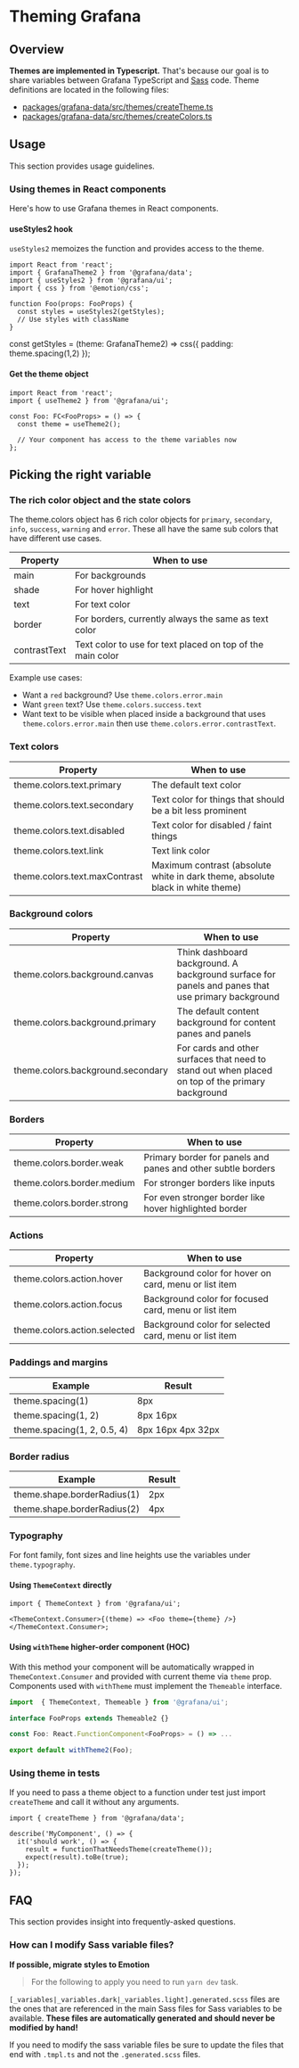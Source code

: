 # Theming Grafana

## Overview

**Themes are implemented in Typescript.** That's because our goal is to share variables between Grafana TypeScript and [Sass](https://sass-lang.com/) code. Theme definitions are located in the following files:

- [packages/grafana-data/src/themes/createTheme.ts](../../packages/grafana-data/src/themes/createTheme.ts)
- [packages/grafana-data/src/themes/createColors.ts](../../packages/grafana-data/src/themes/createColors.ts)

## Usage

This section provides usage guidelines.

### Using themes in React components

Here's how to use Grafana themes in React components.

#### useStyles2 hook

`useStyles2` memoizes the function and provides access to the theme.

```tsx
import React from 'react';
import { GrafanaTheme2 } from '@grafana/data';
import { useStyles2 } from '@grafana/ui';
import { css } from '@emotion/css';

function Foo(props: FooProps) {
  const styles = useStyles2(getStyles);
  // Use styles with className
}
```

const getStyles = (theme: GrafanaTheme2) => css({
padding: theme.spacing(1,2)
});

#### Get the theme object

```tsx
import React from 'react';
import { useTheme2 } from '@grafana/ui';

const Foo: FC<FooProps> = () => {
  const theme = useTheme2();

  // Your component has access to the theme variables now
};
```

## Picking the right variable

### The rich color object and the state colors

The theme.colors object has 6 rich color objects for `primary`, `secondary`, `info`, `success`, `warning` and `error`. These all
have the same sub colors that have different use cases.

| Property     | When to use                                                |
| ------------ | ---------------------------------------------------------- |
| main         | For backgrounds                                            |
| shade        | For hover highlight                                        |
| text         | For text color                                             |
| border       | For borders, currently always the same as text color       |
| contrastText | Text color to use for text placed on top of the main color |

Example use cases:

- Want a `red` background? Use `theme.colors.error.main`
- Want `green` text? Use `theme.colors.success.text`
- Want text to be visible when placed inside a background that uses `theme.colors.error.main` then use `theme.colors.error.contrastText`.

### Text colors

| Property                      | When to use                                                                    |
| ----------------------------- | ------------------------------------------------------------------------------ |
| theme.colors.text.primary     | The default text color                                                         |
| theme.colors.text.secondary   | Text color for things that should be a bit less prominent                      |
| theme.colors.text.disabled    | Text color for disabled / faint things                                         |
| theme.colors.text.link        | Text link color                                                                |
| theme.colors.text.maxContrast | Maximum contrast (absolute white in dark theme, absolute black in white theme) |

### Background colors

| Property                          | When to use                                                                                       |
| --------------------------------- | ------------------------------------------------------------------------------------------------- |
| theme.colors.background.canvas    | Think dashboard background. A background surface for panels and panes that use primary background |
| theme.colors.background.primary   | The default content background for content panes and panels                                       |
| theme.colors.background.secondary | For cards and other surfaces that need to stand out when placed on top of the primary background  |

### Borders

| Property                   | When to use                                                  |
| -------------------------- | ------------------------------------------------------------ |
| theme.colors.border.weak   | Primary border for panels and panes and other subtle borders |
| theme.colors.border.medium | For stronger borders like inputs                             |
| theme.colors.border.strong | For even stronger border like hover highlighted border       |

### Actions

| Property                     | When to use                                           |
| ---------------------------- | ----------------------------------------------------- |
| theme.colors.action.hover    | Background color for hover on card, menu or list item |
| theme.colors.action.focus    | Background color for focused card, menu or list item  |
| theme.colors.action.selected | Background color for selected card, menu or list item |

### Paddings and margins

| Example                     | Result            |
| --------------------------- | ----------------- |
| theme.spacing(1)            | 8px               |
| theme.spacing(1, 2)         | 8px 16px          |
| theme.spacing(1, 2, 0.5, 4) | 8px 16px 4px 32px |

### Border radius

| Example                     | Result |
| --------------------------- | ------ |
| theme.shape.borderRadius(1) | 2px    |
| theme.shape.borderRadius(2) | 4px    |

### Typography

For font family, font sizes and line heights use the variables under `theme.typography`.

#### Using `ThemeContext` directly

```tsx
import { ThemeContext } from '@grafana/ui';

<ThemeContext.Consumer>{(theme) => <Foo theme={theme} />}</ThemeContext.Consumer>;
```

#### Using `withTheme` higher-order component (HOC)

With this method your component will be automatically wrapped in `ThemeContext.Consumer` and provided with current theme via `theme` prop. Components used with `withTheme` must implement the `Themeable` interface.

```ts
import  { ThemeContext, Themeable } from '@grafana/ui';

interface FooProps extends Themeable2 {}

const Foo: React.FunctionComponent<FooProps> = () => ...

export default withTheme2(Foo);
```

### Using theme in tests

If you need to pass a theme object to a function under test just import `createTheme` and call it without
any arguments.

```tsx
import { createTheme } from '@grafana/data';

describe('MyComponent', () => {
  it('should work', () => {
    result = functionThatNeedsTheme(createTheme());
    expect(result).toBe(true);
  });
});
```

## FAQ

This section provides insight into frequently-asked questions.

### How can I modify Sass variable files?

**If possible, migrate styles to Emotion**

> For the following to apply you need to run `yarn dev` task.

`[_variables|_variables.dark|_variables.light].generated.scss` files are the ones that are referenced in the main Sass files for Sass variables to be available. **These files are automatically generated and should never be modified by hand!**

If you need to modify the sass variable files be sure to update the files that end with `.tmpl.ts` and
not the `.generated.scss` files.
